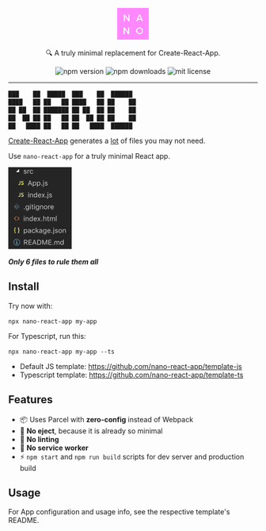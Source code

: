 <p align="center">
  <img alt="nano logo" src="./static/logo.png" width="64">
</p>
<p align="center">
  🔍 A truly minimal replacement for Create-React-App.
</p>

<p align="center">
  <img alt="npm version" src="https://badgen.net/npm/v/nano-react-app">
  <img alt="npm downloads" src="https://badgen.net/npm/dt/nano-react-app">
  <img alt="mit license" src="https://badgen.net/npm/license/nano-react-app">
</p>

---

```
███    ██  █████  ███    ██  ██████  
████   ██ ██   ██ ████   ██ ██    ██ 
██ ██  ██ ███████ ██ ██  ██ ██    ██ 
██  ██ ██ ██   ██ ██  ██ ██ ██    ██ 
██   ████ ██   ██ ██   ████  ██████  
```

[Create-React-App](https://github.com/facebook/create-react-app) generates a [lot](https://medium.com/hackernoon/create-react-app-is-way-too-bloated-5db07c3511) of files you may not need.

Use `nano-react-app` for a truly minimal React app.

<img alt="file structure" src="./static/files.png" width="128">

_**Only 6 files to rule them all**_

## Install

Try now with:

```
npx nano-react-app my-app
```

For Typescript, run this:

```
npx nano-react-app my-app --ts
```

- Default JS template: https://github.com/nano-react-app/template-js
- Typescript template: https://github.com/nano-react-app/template-ts

## Features

- 📦 Uses Parcel with **zero-config** instead of Webpack
- 🚫 **No eject**, because it is already so minimal
- 🚫 **No linting**
- 🚫 **No service worker**
- ⚡ `npm start` and `npm run build` scripts for dev server and production build

## Usage

For App configuration and usage info, see the respective template's README.
